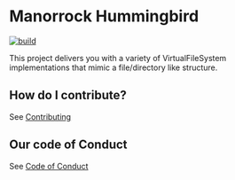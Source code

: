 # Manorrock Hummingbird

[![build](https://github.com/manorrock/hummingbird/actions/workflows/build.yml/badge.svg)](https://github.com/manorrock/hummingbird/actions/workflows/build.yml)

This project delivers you with a variety of VirtualFileSystem implementations
that mimic a file/directory like structure.

## How do I contribute?

See [Contributing](CONTRIBUTING.md)

## Our code of Conduct

See [Code of Conduct](CODE_OF_CONDUCT.md)
